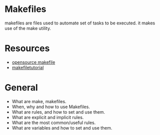 # Makefiles
makefiles are files used to automate set of tasks to be executed. it makes use of the make utility.

# Resources
- [opensource makefile](https://opensource.com/article/18/8/what-how-makefile)
- [makefiletutorial](https://makefiletutorial.com/)

# General
- What are make, makefiles.
- When, why and how to use Makefiles.
- What are rules, and how to set and use them.
- What are explicit and implicit rules.
- What are the most common/useful rules.
- What are variables and how to set and use them.
